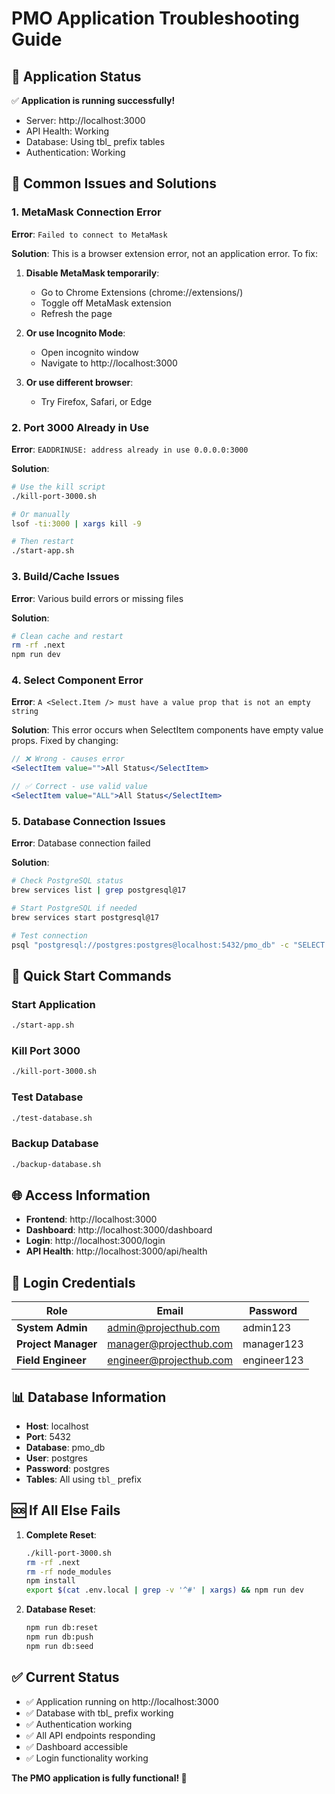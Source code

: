 # PMO Application Troubleshooting Guide

## 🚀 Application Status
✅ **Application is running successfully!**
- Server: http://localhost:3000
- API Health: Working
- Database: Using tbl_ prefix tables
- Authentication: Working

## 🔧 Common Issues and Solutions

### 1. MetaMask Connection Error
**Error**: `Failed to connect to MetaMask`

**Solution**: This is a browser extension error, not an application error. To fix:
1. **Disable MetaMask temporarily**:
   - Go to Chrome Extensions (chrome://extensions/)
   - Toggle off MetaMask extension
   - Refresh the page

2. **Or use Incognito Mode**:
   - Open incognito window
   - Navigate to http://localhost:3000

3. **Or use different browser**:
   - Try Firefox, Safari, or Edge

### 2. Port 3000 Already in Use
**Error**: `EADDRINUSE: address already in use 0.0.0.0:3000`

**Solution**:
```bash
# Use the kill script
./kill-port-3000.sh

# Or manually
lsof -ti:3000 | xargs kill -9

# Then restart
./start-app.sh
```

### 3. Build/Cache Issues
**Error**: Various build errors or missing files

**Solution**:
```bash
# Clean cache and restart
rm -rf .next
npm run dev
```

### 4. Select Component Error
**Error**: `A <Select.Item /> must have a value prop that is not an empty string`

**Solution**: This error occurs when SelectItem components have empty value props. Fixed by changing:
```jsx
// ❌ Wrong - causes error
<SelectItem value="">All Status</SelectItem>

// ✅ Correct - use valid value
<SelectItem value="ALL">All Status</SelectItem>
```

### 5. Database Connection Issues
**Error**: Database connection failed

**Solution**:
```bash
# Check PostgreSQL status
brew services list | grep postgresql@17

# Start PostgreSQL if needed
brew services start postgresql@17

# Test connection
psql "postgresql://postgres:postgres@localhost:5432/pmo_db" -c "SELECT 1;"
```

## 🎯 Quick Start Commands

### Start Application
```bash
./start-app.sh
```

### Kill Port 3000
```bash
./kill-port-3000.sh
```

### Test Database
```bash
./test-database.sh
```

### Backup Database
```bash
./backup-database.sh
```

## 🌐 Access Information

- **Frontend**: http://localhost:3000
- **Dashboard**: http://localhost:3000/dashboard
- **Login**: http://localhost:3000/login
- **API Health**: http://localhost:3000/api/health

## 👤 Login Credentials

| Role | Email | Password |
|------|-------|----------|
| **System Admin** | admin@projecthub.com | admin123 |
| **Project Manager** | manager@projecthub.com | manager123 |
| **Field Engineer** | engineer@projecthub.com | engineer123 |

## 📊 Database Information

- **Host**: localhost
- **Port**: 5432
- **Database**: pmo_db
- **User**: postgres
- **Password**: postgres
- **Tables**: All using `tbl_` prefix

## 🆘 If All Else Fails

1. **Complete Reset**:
   ```bash
   ./kill-port-3000.sh
   rm -rf .next
   rm -rf node_modules
   npm install
   export $(cat .env.local | grep -v '^#' | xargs) && npm run dev
   ```

2. **Database Reset**:
   ```bash
   npm run db:reset
   npm run db:push
   npm run db:seed
   ```

## ✅ Current Status

- ✅ Application running on http://localhost:3000
- ✅ Database with tbl_ prefix working
- ✅ Authentication working
- ✅ All API endpoints responding
- ✅ Dashboard accessible
- ✅ Login functionality working

**The PMO application is fully functional! 🎉**
